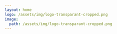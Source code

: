 ```yaml
---
layout: home
logo: /assets/img/logo-transparant-cropped.png
image:
  path: /assets/img/logo-transparant-cropped.png
---
```

